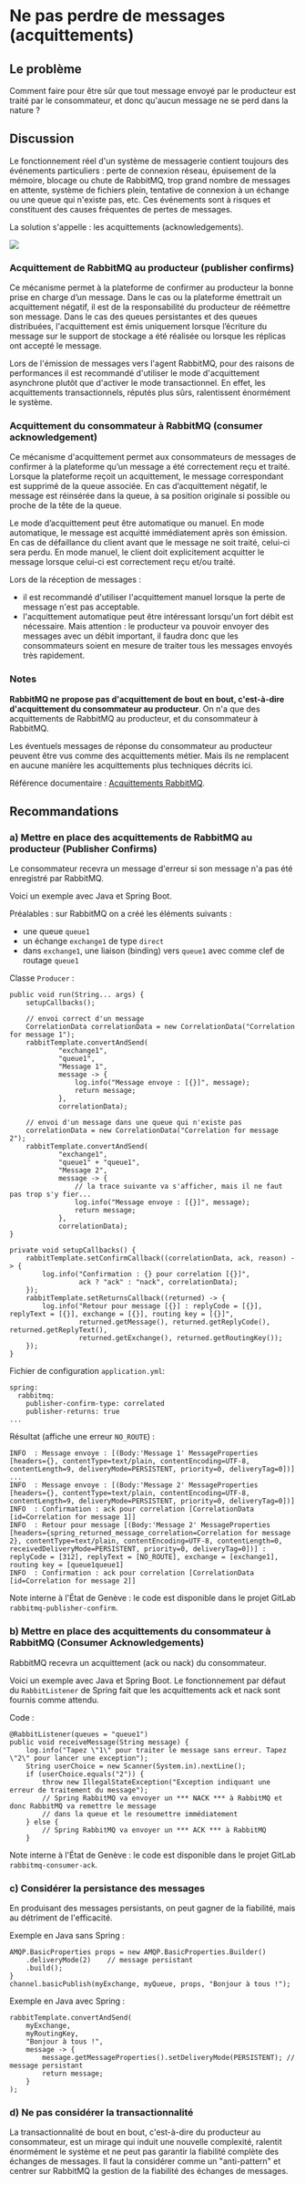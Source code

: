# Ne pas perdre de messages (acquittements)

## Le problème

Comment faire pour être sûr que tout message envoyé par le producteur est traité par le
consommateur, et donc qu'aucun message ne se perd dans la nature ?

## Discussion

Le fonctionnement réel d'un système de messagerie contient toujours des événements particuliers :
perte de connexion réseau, épuisement de la mémoire, blocage ou chute de RabbitMQ, trop grand
nombre de messages en attente, système de fichiers plein, tentative de connexion à un échange
ou une queue qui n'existe pas, etc. Ces événements sont à risques et constituent des causes
fréquentes de pertes de messages.

La solution s'appelle : les acquittements (acknowledgements).

![](../images/acquittements.jpg)

### Acquittement de RabbitMQ au producteur (publisher confirms)

Ce mécanisme permet à la plateforme de confirmer au producteur la bonne prise en charge d’un message.
Dans le cas ou la plateforme émettrait un acquittement négatif, il est de la responsabilité du
producteur de réémettre son message.
Dans le cas des queues persistantes et des queues distribuées, l'acquittement est émis uniquement
lorsque l’écriture du message sur le support de stockage a été réalisée ou lorsque les réplicas ont
accepté le message.

Lors de l'émission de messages vers l'agent RabbitMQ, pour des raisons de performances il est
recommandé d'utiliser le mode d'acquittement asynchrone plutôt que d'activer le mode transactionnel.
En effet, les acquittements transactionnels, réputés plus sûrs, ralentissent énormément le système.

### Acquittement du consommateur à RabbitMQ (consumer acknowledgement)

Ce mécanisme d'acquittement permet aux consommateurs de messages de confirmer à la plateforme qu’un
message a été correctement reçu et traité.
Lorsque la plateforme reçoit un acquittement, le message correspondant est supprimé de la queue associée.
En cas d’acquittement négatif, le message est réinsérée dans la queue, à sa position originale si
possible ou proche de la tête de la queue.

Le mode d’acquittement peut être automatique ou manuel. En mode automatique, le message est acquitté immédiatement après son émission. En cas de défaillance du client avant que le message ne soit traité, celui-ci sera perdu. En mode manuel, le client doit explicitement acquitter le message lorsque celui-ci est correctement reçu et/ou traité.

Lors de la réception de messages :
- il est recommandé d'utiliser l'acquittement manuel lorsque la perte de message n'est pas acceptable.
- l'acquittement automatique peut être intéressant lorsqu'un fort débit est nécessaire. Mais attention : le producteur va pouvoir envoyer des messages avec un débit important, il faudra donc que les consommateurs soient en mesure de traiter tous les messages envoyés très rapidement.

### Notes

**RabbitMQ ne propose pas d'acquittement de bout en bout, c'est-à-dire d'acquittement du consommateur
au producteur**.
On n'a que des acquittements de RabbitMQ au producteur, et du consommateur à RabbitMQ.

Les éventuels messages de réponse du consommateur au producteur peuvent être vus comme des acquittements
métier.
Mais ils ne remplacent en aucune manière les acquittements plus techniques décrits ici.

Référence documentaire : [Acquittements RabbitMQ](https://www.rabbitmq.com/confirms.html#basics).

## Recommandations

### a) Mettre en place des acquittements de RabbitMQ au producteur (Publisher Confirms)

Le consommateur recevra un message d'erreur si son message n'a pas été enregistré par RabbitMQ.

Voici un exemple avec Java et Spring Boot.

Préalables : sur RabbitMQ on a créé les éléments suivants :
- une queue `queue1`
- un échange `exchange1` de type `direct`
- dans `exchange1`, une liaison (binding) vers `queue1` avec comme clef de routage `queue1`

Classe `Producer` :
```
public void run(String... args) {
    setupCallbacks();

    // envoi correct d'un message
    CorrelationData correlationData = new CorrelationData("Correlation for message 1");
    rabbitTemplate.convertAndSend(
            "exchange1",
            "queue1",
            "Message 1",
            message -> {
                log.info("Message envoye : [{}]", message);
                return message;
            },
            correlationData);

    // envoi d'un message dans une queue qui n'existe pas
    correlationData = new CorrelationData("Correlation for message 2");
    rabbitTemplate.convertAndSend(
            "exchange1",
            "queue1" + "queue1",
            "Message 2",
            message -> {
                // la trace suivante va s'afficher, mais il ne faut pas trop s'y fier...
                log.info("Message envoye : [{}]", message);
                return message;
            },
            correlationData);
}

private void setupCallbacks() {
    rabbitTemplate.setConfirmCallback((correlationData, ack, reason) -> {
        log.info("Confirmation : {} pour correlation [{}]",
                 ack ? "ack" : "nack", correlationData);
    });
    rabbitTemplate.setReturnsCallback((returned) -> {
        log.info("Retour pour message [{}] : replyCode = [{}], replyText = [{}], exchange = [{}], routing key = [{}]",
                 returned.getMessage(), returned.getReplyCode(), returned.getReplyText(),
                 returned.getExchange(), returned.getRoutingKey());
    });
}
```

Fichier de configuration `application.yml`:

```
spring:
  rabbitmq:
    publisher-confirm-type: correlated
    publisher-returns: true
...
```

Résultat (affiche une erreur `NO_ROUTE`) :

```
INFO  : Message envoye : [(Body:'Message 1' MessageProperties [headers={}, contentType=text/plain, contentEncoding=UTF-8, contentLength=9, deliveryMode=PERSISTENT, priority=0, deliveryTag=0])]
...
INFO  : Message envoye : [(Body:'Message 2' MessageProperties [headers={}, contentType=text/plain, contentEncoding=UTF-8, contentLength=9, deliveryMode=PERSISTENT, priority=0, deliveryTag=0])]
INFO  : Confirmation : ack pour correlation [CorrelationData [id=Correlation for message 1]]
INFO  : Retour pour message [(Body:'Message 2' MessageProperties [headers={spring_returned_message_correlation=Correlation for message 2}, contentType=text/plain, contentEncoding=UTF-8, contentLength=0, receivedDeliveryMode=PERSISTENT, priority=0, deliveryTag=0])] : replyCode = [312], replyText = [NO_ROUTE], exchange = [exchange1], routing key = [queue1queue1]
INFO  : Confirmation : ack pour correlation [CorrelationData [id=Correlation for message 2]]
```

Note interne à l'État de Genève :
le code est disponible dans le projet GitLab `rabbitmq-publisher-confirm`.

### b) Mettre en place des acquittements du consommateur à RabbitMQ (Consumer Acknowledgements)

RabbitMQ recevra un acquittement (ack ou nack) du consommateur.

Voici un exemple avec Java et Spring Boot. Le fonctionnement par défaut du `RabbitListener` de Spring
fait que les acquittements ack et nack sont fournis comme attendu.

Code :

```
@RabbitListener(queues = "queue1")
public void receiveMessage(String message) {
    log.info("Tapez \"1\" pour traiter le message sans erreur. Tapez \"2\" pour lancer une exception");
    String userChoice = new Scanner(System.in).nextLine();
    if (userChoice.equals("2")) {
        throw new IllegalStateException("Exception indiquant une erreur de traitement du message");
        // Spring RabbitMQ va envoyer un *** NACK *** à RabbitMQ et donc RabbitMQ va remettre le message
        // dans la queue et le resoumettre immédiatement
    } else {
        // Spring RabbitMQ va envoyer un *** ACK *** à RabbitMQ
    }
```

Note interne à l'État de Genève :
le code est disponible dans le projet GitLab `rabbitmq-consumer-ack`.

### c) Considérer la persistance des messages

En produisant des messages persistants, on peut gagner de la fiabilité, mais au détriment de l'efficacité.

Exemple en Java sans Spring :

```
AMQP.BasicProperties props = new AMQP.BasicProperties.Builder()
    .deliveryMode(2)    // message persistant
    .build();
}
channel.basicPublish(myExchange, myQueue, props, "Bonjour à tous !");
```

Exemple en Java avec Spring :

```
rabbitTemplate.convertAndSend(
    myExchange,
    myRoutingKey,
    "Bonjour à tous !",
    message -> {
        message.getMessageProperties().setDeliveryMode(PERSISTENT); // message persistant
        return message;
    }
);
```

### d) Ne pas considérer la transactionnalité

La transactionnalité de bout en bout, c'est-à-dire du producteur au consommateur, est un mirage qui
induit une nouvelle complexité, ralentit énormément le système et ne peut pas garantir la fiabilité
complète des échanges de messages.
Il faut la considérer comme un "anti-pattern" et centrer sur RabbitMQ la gestion de la fiabilité
des échanges de messages.
